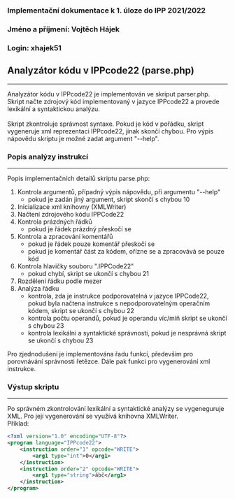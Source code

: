 ### Implementační dokumentace k 1. úloze do IPP 2021/2022
### Jméno a příjmení: Vojtěch Hájek
### Login: xhajek51
## Analyzátor kódu v IPPcode22 (parse.php)
***
Analyzátor kódu v IPPcode22 je implementován ve skriput parser.php. Skript načte 
zdrojový kód implementovaný v jazyce IPPcode22 a provede lexikální a syntaktickou 
analýzu. \
\
Skript zkontroluje správnost syntaxe. Pokud je kód v pořádku, skript vygeneruje xml
reprezentaci IPPcode22, jinak skončí chybou. Pro výpis nápovědu skriptu je možné 
zadat argument "--help".

### Popis analýzy instrukcí
***
Popis implementačních detailů skriptu parse.php:
1. Kontrola argumentů, případný výpis nápovědu, při argumentu "--help"
    - pokud je zadán jiný argument, skript skončí s chybou 10
2. Inicializace xml knihovny (XMLWriter)
3. Načtení zdrojového kódu IPPCode22
4. Kontrola prázdných řádků
   - pokud je řádek prázdný přeskočí se
5. Kontrola a zpracování komentářů
   - pokud je řádek pouze komentář přeskočí se
   - pokud je komentář část za kódem, ořízne se a zpracovává se pouze kód
6. Kontrola hlavičky souboru ".IPPCode22"
   - pokud chybí, skript se ukončí s chybou 21
7. Rozdělení řádku podle mezer
8. Analýza řádku
   - kontrola, zda je instrukce podporovatelná v jazyce IPPCode22, pokud byla načtena instrukce s nepodporovatelným operačním kódem, skript se ukončí s chybou 22
   - kontrola počtu operandů, pokud je operandu víc/míň skript se ukončí s chybou 23
   - kontrola lexikální a syntaktické správnosti, pokud je nesprávná skript se ukončí s chybou 23

Pro zjednodušení je implementována řadu funkcí, především pro porovnávání správnosti řetězce.
Dále pak funkci pro vygenerování xml instrukce.
### Výstup skriptu
***
Po správném zkontrolování lexikální a syntaktické analýzy se vygeneguruje XML. 
Pro její vygenerování se využívá knihovna XMLWriter. \
Přiklad:

```xml
<?xml version="1.0" encoding="UTF-8"?>
<program language="IPPcode22">
    <instruction order="1" opcode="WRITE">
        <arg1 type="int">0</arg1>
    </instruction>
    <instruction order="2" opcode="WRITE">
        <arg1 type="string">ábč</arg1>
    </instruction>
</program>
